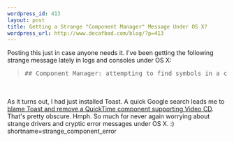 ```yaml
--- 
wordpress_id: 413
layout: post
title: Getting a Strange "Component Manager" Message Under OS X?
wordpress_url: http://www.decafbad.com/blog/?p=413
---
```

Posting this just in case anyone needs it.  I've been getting the
following strange message lately in logs and consoles under OS X:
<blockquote><pre>## Component Manager: attempting to find symbols in a component alias of type (regR/carP/x!bt)</pre></blockquote>
<br /><br />
As it turns out, I had just installed Toast.  A quick Google search
leads me to <a href="http://www.mail-archive.com/cocoa-dev@lists.apple.com/msg09330.html" target="_top">blame Toast and remove a QuickTime component supporting Video CD</a>.
That's pretty obscure.  Hmph.  So much for never again worrying about strange drivers and
cryptic error messages under OS X.  :)
<!--more-->
shortname=strange_component_error
